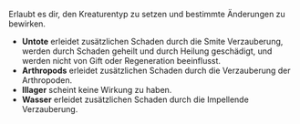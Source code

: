Erlaubt es dir, den Kreaturentyp zu setzen und bestimmte Änderungen zu bewirken.
* **Untote** erleidet zusätzlichen Schaden durch die Smite Verzauberung, werden durch Schaden geheilt und durch Heilung geschädigt, und werden nicht von Gift oder Regeneration beeinflusst.
* **Arthropods** erleidet zusätzlichen Schaden durch die Verzauberung der Arthropoden.
* **Illager** scheint keine Wirkung zu haben.
* **Wasser** erleidet zusätzlichen Schaden durch die Impellende Verzauberung. 